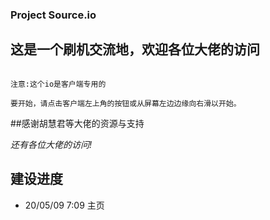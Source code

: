 ### Project Source.io

## 这是一个刷机交流地，欢迎各位大佬的访问

```

注意:这个io是客户端专用的

要开始，请点击客户端左上角的按钮或从屏幕左边边缘向右滑以开始。

```

##感谢胡慧君等大佬的资源与支持

*还有各位大佬的访问!*

## 建设进度

- 20/05/09 7:09 主页
